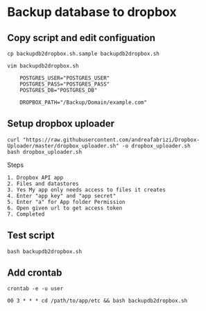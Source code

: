 # Backup database to dropbox

## Copy script and edit configuation

    cp backupdb2dropbox.sh.sample backupdb2dropbox.sh

    vim backupdb2dropbox.sh

        POSTGRES_USER="POSTGRES_USER"
        POSTGRES_PASS="POSTGRES_PASS"
        POSTGRES_DB="POSTGRES_DB"

        DROPBOX_PATH="/Backup/Domain/example.com"

## Setup dropbox uploader

    curl "https://raw.githubusercontent.com/andreafabrizi/Dropbox-Uploader/master/dropbox_uploader.sh" -o dropbox_uploader.sh
    bash dropbox_uploader.sh

Steps

    1. Dropbox API app
    2. Files and datastores
    3. Yes My app only needs access to files it creates
    4. Enter "app key" and "app secret"
    5. Enter "a" for App folder Permission
    6. Open given url to get access token
    7. Completed

## Test script

    bash backupdb2dropbox.sh

## Add crontab

    crontab -e -u user

    00 3 * * * cd /path/to/app/etc && bash backupdb2dropbox.sh
